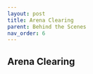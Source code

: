 ```yaml
---
layout: post
title: Arena Clearing
parent: Behind the Scenes
nav_order: 6
---
```

**Arena Clearing**
---